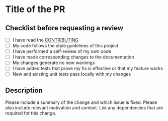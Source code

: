 # Title of the PR

<!-- Thank you for submitting a pull request to the repo. -->

## Checklist before requesting a review

- [ ] I have read the [CONTRIBUTING]
- [ ] My code follows the style guidelines of this project
- [ ] I have performed a self-review of my own code
- [ ] I have made corresponding changes to the documentation
- [ ] My changes generate no new warnings
- [ ] I have added tests that prove my fix is effective or that my feature works
- [ ] New and existing unit tests pass locally with my changes

## Description

Please include a summary of the change and which issue is fixed. Please also include relevant motivation and context. List any dependencies that are required for this change.

[CONTRIBUTING]: https://github.com/beauchama/.github/blob/main/contributing.md

